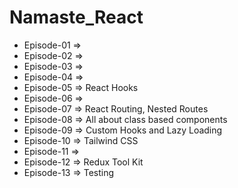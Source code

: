 # Namaste_React

- Episode-01 =>
- Episode-02 =>
- Episode-03 =>
- Episode-04 =>
- Episode-05 => React Hooks
- Episode-06 =>
- Episode-07 => React Routing, Nested Routes
- Episode-08 => All about class based components
- Episode-09 => Custom Hooks and Lazy Loading
- Episode-10 => Tailwind CSS
- Episode-11 =>
- Episode-12 => Redux Tool Kit
- Episode-13 => Testing
